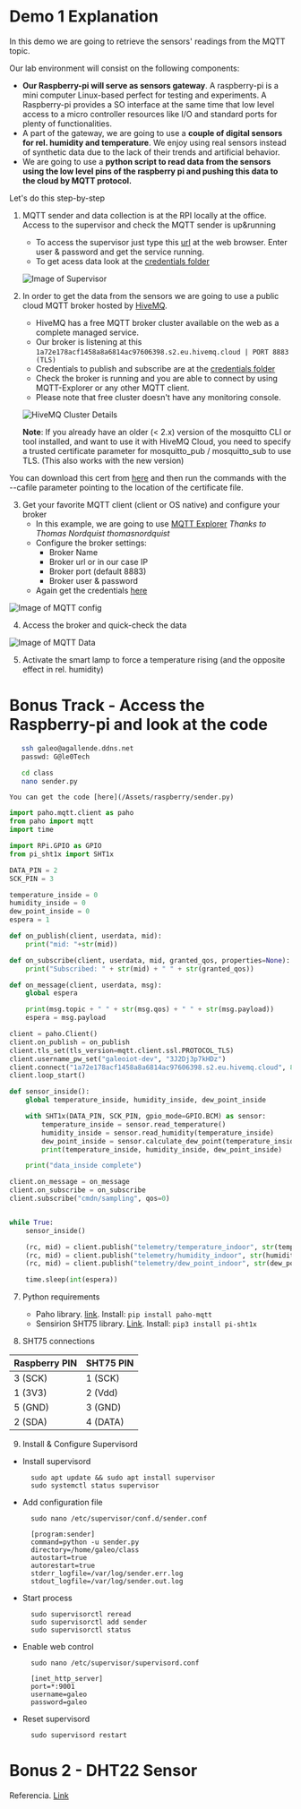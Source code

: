 
# Demo 1 Explanation

In this demo we are going to retrieve the sensors' readings from the MQTT topic.

Our lab environment will consist on the following components:

- __Our Raspberry-pi will serve as sensors gateway__. A raspberry-pi is a mini computer Linux-based perfect for testing and experiments. A Raspberry-pi provides a SO interface at the same time that low level access to a micro controller resources like I/O and standard ports for plenty of functionalities.
- A part of the gateway, we are going to use a __couple of digital sensors for rel. humidity and temperature__. We enjoy using real sensors instead of synthetic data due to the lack of their trends and artificial behavior.
- We are going to use a __python script to read data from the sensors using the low level pins of the raspberry pi and pushing this data to the cloud by MQTT protocol.__  

Let's do this step-by-step

<!-- 0. Check the set up.

By using the remote webcam, we can now check what is in place. Just open the Xiami Mi Home app and access to the video streaming.

 ![Image Webcam](/images/webcam1.PNG)
 ![Image Webcam](/images/webcam2.PNG)
-->

1. MQTT sender and data collection is at the RPI locally at the office.
	Access to the supervisor and check the MQTT sender is up&running
	- To access the supervisor just type this [url](http://galeoiot.ddns.net:9001/) at the web browser. Enter user & password and get the service running.
	- To get acess data look at the [credentials folder](/Credentials)

	![Image of Supervisor](/images/supervisor.png)

<!--
2. [DEPRECATED] Connect to the AWS VM. ```ssh -i "GaleoIoTKeys.pem" ubuntu@ec2-3-140-184-237.us-east-2.compute.amazonaws.com```
	- The RPI should send the data over MQTT to an MQTT broker installed into the AWS VM. Please chek the _mosquitto_ process is running at the VM by executing top.
	- Please check the following parameters before proceed ahead
		- VM public IP
		- MQTT standard port is open for allowing traffic (enable a 1883 TCP/IP port general rule at the security config of the. VM)
		- Get the configured broker user and password (```galeo``` ```Hq93*alrEYD98oPT```)
		- Check the broker is running and you are able to connect by using MQTT-Explorer or any other MQTT client.
-->

2. In order to get the data from the sensors we are going to use a public cloud MQTT broker hosted by [HiveMQ](https://www.hivemq.com/mqtt-cloud-broker/).
	- HiveMQ has a free MQTT broker cluster available on the web as a complete managed service. 
	- Our broker is listening at this ```1a72e178acf1458a8a6814ac97606398.s2.eu.hivemq.cloud | PORT 8883 (TLS)```
	- Credentials to publish and subscribe are at the [credentials folder](/Credentials)
	- Check the broker is running and you are able to connect by using MQTT-Explorer or any other MQTT client.
	- Please note that free cluster doesn't have any monitoring console.
	

	![HiveMQ Cluster Details](/images/hivemq1.png)
	
	__Note__: If you already have an older (< 2.x) version of the mosquitto CLI or tool installed, and want to use it with HiveMQ Cloud, you need to specify a trusted certificate parameter for mosquitto_pub / mosquitto_sub to use TLS. (This also works with the new version)

You can download this cert from [here](https://letsencrypt.org/certs/isrgrootx1.pem) and then run the commands with the --cafile parameter pointing to the location of the certificate file.

3. Get your favorite MQTT client (client or OS native) and configure your broker
	- In this example, we are going to use [MQTT Explorer](http://mqtt-explorer.com/) _Thanks to Thomas Nordquist thomasnordquist_
	- Configure the broker settings:
		- Broker Name
		- Broker url or in our case IP
		- Broker port (default 8883)
		- Broker user & password
	- Again get the credentials [here](/Credentials)

![Image of MQTT config](/images/mqttexplorerconfig.png)

4. Access the broker and quick-check the data

![Image of MQTT Data](/images/mqttexplorerdata.png)

5. Activate the smart lamp to force a temperature rising (and the opposite effect in rel. humidity)
 
 <!-- Use the SmartLife App to activate the lamp and check the result in the real time charts at the MQTT client.

 ![Image Lamp](/images/Lamp.PNG)
-->

# Bonus Track - Access the Raspberry-pi and look at the code
 ```bash
 	ssh galeo@agallende.ddns.net
 	passwd: G@le0Tech
 ```
 ```bash
 	cd class
 	nano sender.py
 ```

 	You can get the code [here](/Assets/raspberry/sender.py) 
 
```python
import paho.mqtt.client as paho
from paho import mqtt
import time

import RPi.GPIO as GPIO
from pi_sht1x import SHT1x

DATA_PIN = 2
SCK_PIN = 3

temperature_inside = 0
humidity_inside = 0
dew_point_inside = 0
espera = 1

def on_publish(client, userdata, mid):
    print("mid: "+str(mid))

def on_subscribe(client, userdata, mid, granted_qos, properties=None):
    print("Subscribed: " + str(mid) + " " + str(granted_qos))

def on_message(client, userdata, msg):
    global espera

    print(msg.topic + " " + str(msg.qos) + " " + str(msg.payload))
    espera = msg.payload

client = paho.Client()
client.on_publish = on_publish
client.tls_set(tls_version=mqtt.client.ssl.PROTOCOL_TLS)
client.username_pw_set("galeoiot-dev", "3J2Dj3p7kHDz")
client.connect("1a72e178acf1458a8a6814ac97606398.s2.eu.hivemq.cloud", 8883)
client.loop_start()

def sensor_inside():
    global temperature_inside, humidity_inside, dew_point_inside

    with SHT1x(DATA_PIN, SCK_PIN, gpio_mode=GPIO.BCM) as sensor:
        temperature_inside = sensor.read_temperature()
        humidity_inside = sensor.read_humidity(temperature_inside)
        dew_point_inside = sensor.calculate_dew_point(temperature_inside, humidity_inside)
        print(temperature_inside, humidity_inside, dew_point_inside)

    print("data_inside complete")

client.on_message = on_message
client.on_subscribe = on_subscribe
client.subscribe("cmdn/sampling", qos=0)


while True:
    sensor_inside()

    (rc, mid) = client.publish("telemetry/temperature_indoor", str(temperature_inside), qos=0)
    (rc, mid) = client.publish("telemetry/humidity_indoor", str(humidity_inside), qos=0)
    (rc, mid) = client.publish("telemetry/dew_point_indoor", str(dew_point_inside), qos=0)

    time.sleep(int(espera))
```
7. Python requirements
	- Paho library. [link](https://pypi.org/project/paho-mqtt/). Install: ```pip install paho-mqtt```
	- Sensirion SHT75 library. [Link](https://github.com/drohm/pi-sht1x). Install: ```pip3 install pi-sht1x```

8. SHT75 connections

|**Raspberry PIN**|**SHT75 PIN**|
|---|---|
|3 (SCK)|1 (SCK)|
|1 (3V3)|2 (Vdd)|
|5 (GND)|3 (GND)|
|2 (SDA)|4 (DATA)|

9. Install & Configure Supervisord

- Install supervisord
	
		sudo apt update && sudo apt install supervisor
		sudo systemctl status supervisor
	
- Add configuration file
	
		sudo nano /etc/supervisor/conf.d/sender.conf

		[program:sender]
		command=python -u sender.py
		directory=/home/galeo/class
		autostart=true
		autorestart=true
		stderr_logfile=/var/log/sender.err.log
		stdout_logfile=/var/log/sender.out.log
	
- Start process
	
		sudo supervisorctl reread
		sudo supervisorctl add sender
		sudo supervisorctl status
	
- Enable web control
	
		sudo nano /etc/supervisor/supervisord.conf

		[inet_http_server]
		port=*:9001
		username=galeo
		password=galeo
	
- Reset supervisord
	
		sudo supervisord restart

# Bonus 2 - DHT22 Sensor

Referencia. [Link](https://www.donskytech.com/raspberry-pi-how-to-interface-with-a-dht22-sensor/?utm_content=cmp-true)
